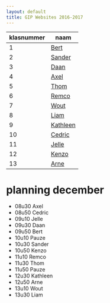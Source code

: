 ```yaml
---
layout: default
title: GIP Websites 2016-2017
---
```


| klasnummer | naam |
|---|---|
| 1 | [Bert](https://berta-immalle.github.io/GIPWebsite/) |
| 2 | [Sander](https://sanderb-immalle.github.io/GIP-Website/) |
| 3 | [Daan](https://daandv-immalle.github.io/) |
| 4 | [Axel](https://axeld-immalle.github.io/GIP_Website/) |
| 5 | [Thom](http://www.ternst-gip.nl.eu.org/) |
| 6 | [Remco](https://remcog-immalle.github.io/GIP_Website/) |
| 7 | [Wout](https://woutp-immalle.github.io/) |
| 8 | [Liam](https://liamp-immalle.github.io/SjabloonWebsite/) |
| 9 | [Kathleen](https://kathleenp-immalle.github.io/) |
| 10 | [Cedric](https://cedrics-immalle.github.io/CedricS-github.io/) |
| 11 | [Jelle](https://jelles-immalle.github.io/) |
| 12 | [Kenzo](https://kenzovdw-immalle.github.io/GipWebsite/) |
| 13 | [Arne](https://arnevdl-immalle.github.io/gip/) |

# planning december

- 08u30	Axel	
- 08u50	Cedric 	
- 09u10	Jelle	
- 09u30	Daan	
- 09u50	Bert	
- 10u10	Pauze 	
- 10u30	Sander 	
- 10u50	Kenzo	
- 11u10	Remco	
- 11u30	Thom	
- 11u50	Pauze	
- 12u30	Kathleen 	
- 12u50	Arne
- 13u10	Wout
- 13u30	Liam

